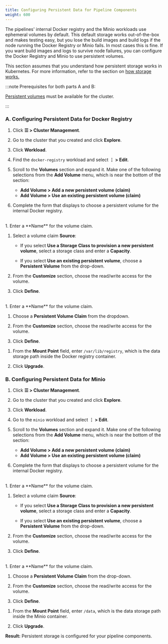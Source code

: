 ```yaml
---
title: Configuring Persistent Data for Pipeline Components
weight: 600
---
```


The pipelines' internal Docker registry and the Minio workloads use ephemeral volumes by default. This default storage works out-of-the-box and makes testing easy, but you lose the build images and build logs if the node running the Docker Registry or Minio fails. In most cases this is fine. If you want build images and logs to survive node failures, you can configure the Docker Registry and Minio to use persistent volumes.

This section assumes that you understand how persistent storage works in Kubernetes. For more information, refer to the section on [how storage works.]({{<baseurl>}}/rancher/v2.6/en/cluster-admin/volumes-and-storage/how-storage-works/)

:::note Prerequisites for both parts A and B:

[Persistent volumes]({{<baseurl>}}/rancher/v2.6/en/cluster-admin/volumes-and-storage/) must be available for the cluster.

:::

### A. Configuring Persistent Data for Docker Registry

1.  Click **☰ > Cluster Management**.
1. Go to the cluster that you created and click **Explore**.
1. Click **Workload**.

1. Find the `docker-registry` workload and select **⋮ > Edit**.

1. Scroll to the **Volumes** section and expand it. Make one of the following selections from the **Add Volume** menu, which is near the bottom of the section:

    - **Add Volume > Add a new persistent volume (claim)**
    - **Add Volume > Use an existing persistent volume (claim)**

1.  Complete the form that displays to choose a persistent volume for the internal Docker registry.
<Tabs>
<TabItem label="Add a new persistent volume">
<br/>
1. Enter a **Name** for the volume claim.

1. Select a volume claim **Source**:

    - If you select **Use a Storage Class to provision a new persistent volume**, select a storage class and enter a **Capacity**.

    - If you select **Use an existing persistent volume**, choose a **Persistent Volume** from the drop-down.
1. From the **Customize** section, choose the read/write access for the volume.

1. Click **Define**.

</TabItem>

<TabItem label="Use an existing persistent volume">
<br/>
1. Enter a **Name** for the volume claim.

1. Choose a **Persistent Volume Claim** from the dropdown.

1. From the **Customize** section, choose the read/write access for the volume.

1. Click **Define**.

</TabItem>

</Tabs>

1. From the **Mount Point** field, enter `/var/lib/registry`, which is the data storage path inside the Docker registry container.

1. Click **Upgrade**.

### B. Configuring Persistent Data for Minio

1.  Click **☰ > Cluster Management**.
1. Go to the cluster that you created and click **Explore**.
1. Click **Workload**.
1. Go to the `minio` workload and select **⋮ > Edit**.

1. Scroll to the **Volumes** section and expand it. Make one of the following selections from the **Add Volume** menu, which is near the bottom of the section:

    - **Add Volume > Add a new persistent volume (claim)**
    - **Add Volume > Use an existing persistent volume (claim)**

1.  Complete the form that displays to choose a persistent volume for the internal Docker registry.
<Tabs>

<TabItem label="Add a new persistent volume">
<br/>
1. Enter a **Name** for the volume claim.

1. Select a volume claim **Source**:

    - If you select **Use a Storage Class to provision a new persistent volume**, select a storage class and enter a **Capacity**.

    - If you select **Use an existing persistent volume**, choose a **Persistent Volume** from the drop-down.
1. From the **Customize** section, choose the read/write access for the volume.

1. Click **Define**.

</TabItem>
<TabItem label="Use an existing persistent volume">
<br/>
1. Enter a **Name** for the volume claim.

1. Choose a **Persistent Volume Claim** from the drop-down.

1. From the **Customize** section, choose the read/write access for the volume.

1. Click **Define**.

</TabItem>
</Tabs>

1. From the **Mount Point** field, enter `/data`, which is the data storage path inside the Minio container.

1. Click **Upgrade**.

**Result:** Persistent storage is configured for your pipeline components.
